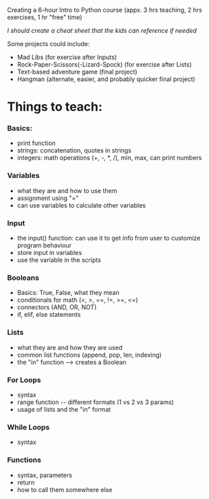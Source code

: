 Creating a 6-hour Intro to Python course (appx. 3 hrs teaching, 2 hrs exercises, 1 hr "free" time)

*I should create a cheat sheet that the kids can reference if needed*

Some projects could include:
- Mad Libs (for exercise after Inputs)
- Rock-Paper-Scissors(-Lizard-Spock) (for exercise after Lists)
- Text-based adventure game (final project)
- Hangman (alternate, easier, and probably quicker final project)

# Things to teach:

### Basics:
- print function
- strings: concatenation, quotes in strings
- integers: math operations (+, -, *, /), min, max, can print numbers

### Variables
- what they are and how to use them
- assignment using "="
- can use variables to calculate other variables

### Input
- the input() function: can use it to get info from user to customize program behaviour
- store input in variables
- use the variable in the scripts

### Booleans
- Basics: True, False, what they mean
- conditionals for math (<, >, ==, !=, >=, <=)
- connectors (AND, OR, NOT)
- if, elif, else statements

### Lists
- what they are and how they are used
- common list functions (append, pop, len, indexing)
- the "in" function --> creates a Boolean

### For Loops
- syntax
- range function -- different formats (1 vs 2 vs 3 params)
- usage of lists and the "in" format

### While Loops
- syntax

### Functions
- syntax, parameters
- return
- how to call them somewhere else
